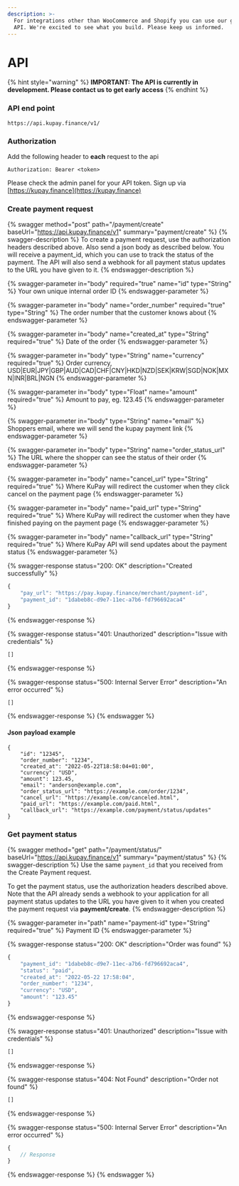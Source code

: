 ```yaml
---
description: >-
  For integrations other than WooCommerce and Shopify you can use our generic
  API. We're excited to see what you build. Please keep us informed.
---
```


# API

{% hint style="warning" %}
**IMPORTANT: The API is currently in development. Please contact us to get early access**
{% endhint %}

### API end point

```
https://api.kupay.finance/v1/
```

### Authorization

Add the following header to **each** request to the api

```
Authorization: Bearer <token>
```

Please check the admin panel for your API token. Sign up via [https://kupay.finance](https://kupay.finance)



### Create payment request

{% swagger method="post" path="/payment/create" baseUrl="https://api.kupay.finance/v1" summary="payment/create" %}
{% swagger-description %}
To create a payment request, use the authorization headers described above. Also send a json body as described below. You will receive a payment_id, which you can use to track the status of the payment. The API will also send a webhook for all payment status updates to the URL you have given to it.
{% endswagger-description %}

{% swagger-parameter in="body" required="true" name="id" type="String" %}
Your own unique internal order ID
{% endswagger-parameter %}

{% swagger-parameter in="body" name="order_number" required="true" type="String" %}
The order number that the customer knows about
{% endswagger-parameter %}

{% swagger-parameter in="body" name="created_at" type="String" required="true" %}
Date of the order
{% endswagger-parameter %}

{% swagger-parameter in="body" type="String" name="currency" required="true" %}
Order currency, USD|EUR|JPY|GBP|AUD|CAD|CHF|CNY|HKD|NZD|SEK|KRW|SGD|NOK|MXN|INR|BRL|NGN
{% endswagger-parameter %}

{% swagger-parameter in="body" type="Float" name="amount" required="true" %}
Amount to pay, eg. 123.45
{% endswagger-parameter %}

{% swagger-parameter in="body" type="String" name="email" %}
Shoppers email, where we will send the kupay payment link
{% endswagger-parameter %}

{% swagger-parameter in="body" type="String" name="order_status_url" %}
The URL where the shopper can see the status of their order
{% endswagger-parameter %}

{% swagger-parameter in="body" name="cancel_url" type="String" required="true" %}
Where KuPay will redirect the customer when they click cancel on the payment page
{% endswagger-parameter %}

{% swagger-parameter in="body" name="paid_url" type="String" required="true" %}
Where KuPay will redirect the customer when they have finished paying on the payment page
{% endswagger-parameter %}

{% swagger-parameter in="body" name="callback_url" type="String" required="true" %}
Where KuPay API will send updates about the payment status
{% endswagger-parameter %}

{% swagger-response status="200: OK" description="Created successfully" %}
```javascript
{
    "pay_url": "https://pay.kupay.finance/merchant/payment-id",
    "payment_id": "1dabeb8c-d9e7-11ec-a7b6-fd796692aca4"
}
```
{% endswagger-response %}

{% swagger-response status="401: Unauthorized" description="Issue with credentials" %}
```javascript
[]
```
{% endswagger-response %}

{% swagger-response status="500: Internal Server Error" description="An error occurred" %}
```javascript
[]
```
{% endswagger-response %}
{% endswagger %}

#### Json payload example

```
{
	"id": "12345",
	"order_number": "1234",
	"created_at": "2022-05-22T18:58:04+01:00",
	"currency": "USD",
	"amount": 123.45,
	"email": "anderson@example.com",
	"order_status_url": "https://example.com/order/1234",
	"cancel_url": "https://example.com/canceled.html",
	"paid_url": "https://example.com/paid.html",
	"callback_url": "https://example.com/payment/status/updates"
}
```



### Get payment status

{% swagger method="get" path="/payment/status/<payment-id>" baseUrl="https://api.kupay.finance/v1" summary="payment/status" %}
{% swagger-description %}
Use the same `payment_id` that you received from the Create Payment request.

To get the payment status, use the authorization headers described above. Note that the API already sends a webhook to your application for all payment status updates to the URL you have given to it when you created the payment request via **payment/create**.
{% endswagger-description %}

{% swagger-parameter in="path" name="payment-id" type="String" required="true" %}
Payment ID
{% endswagger-parameter %}

{% swagger-response status="200: OK" description="Order was found" %}
```javascript
{
    "payment_id": "1dabeb8c-d9e7-11ec-a7b6-fd796692aca4",
    "status": "paid",
    "created_at": "2022-05-22 17:58:04",
    "order_number": "1234",
    "currency": "USD",
    "amount": "123.45"
}
```
{% endswagger-response %}

{% swagger-response status="401: Unauthorized" description="Issue with credentials" %}
```javascript
[]
```
{% endswagger-response %}

{% swagger-response status="404: Not Found" description="Order not found" %}
```javascript
[]
```
{% endswagger-response %}

{% swagger-response status="500: Internal Server Error" description="An error occurred" %}
```javascript
{
    // Response
}
```
{% endswagger-response %}
{% endswagger %}

